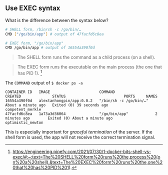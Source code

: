 ## Use EXEC syntax

What is the difference between the syntax below?

```bash
# SHELL form, /bin/sh -c /go/bin/…
CMD ["/go/bin/app"] # output of 47facfd6c8ea

# EXEC form, "/go/bin/app"
CMD /go/bin/app # output of 16554a390f0d
```


> The SHELL form runs the command as a child process (on a shell).

> The EXEC form runs the executable on the main process (the one that has PID 1). [^1]


The `COMMAND` output of `$ docker ps -a`

```
CONTAINER ID   IMAGE                      COMMAND                  CREATED              STATUS                          PORTS     NAMES
16554a390f0d   alextanhongpin/app:0.0.2   "/bin/sh -c /go/bin/…"   About a minute ago   Exited (0) 39 seconds ago                 competent_merkle
47facfd6c8ea   1a73a3d36064               "/go/bin/app"            2 minutes ago        Exited (0) About a minute ago             optimistic_newton
```


This is especially important for _graceful termination_ of the server. If the shell form is used, the app will not receive the correct termination signal.




[^1]: https://engineering.pipefy.com/2021/07/30/1-docker-bits-shell-vs-exec/#:~:text=The%20SHELL%20form%20runs%20the,process%20(on%20a%20shell).&text=The%20EXEC%20form%20runs%20the,one%20that%20has%20PID%201).
